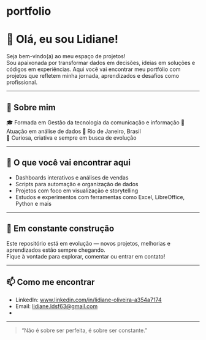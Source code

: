 # portfolio
# 👋 Olá, eu sou Lidiane!

Seja bem-vindo(a) ao meu espaço de projetos!  
Sou apaixonada por transformar dados em decisões, ideias em soluções e códigos em experiências. Aqui você vai encontrar meu portfólio com projetos que refletem minha jornada, aprendizados e desafios como profissional.

---

## 🚀 Sobre mim

🎓 Formada em Gestão da tecnologia da comunicação e informação 
💼 Atuação em análise de dados 
📍 Rio de Janeiro, Brasil  
🧠 Curiosa, criativa e sempre em busca de evolução

---

## 📂 O que você vai encontrar aqui

- Dashboards interativos e análises de vendas
- Scripts para automação e organização de dados
- Projetos com foco em visualização e storytelling
- Estudos e experimentos com ferramentas como Excel, LibreOffice, Python e mais

---

## 🌱 Em constante construção

Este repositório está em evolução — novos projetos, melhorias e aprendizados estão sempre chegando.  
Fique à vontade para explorar, comentar ou entrar em contato!

---

## 📫 Como me encontrar

- LinkedIn:  www.linkedin.com/in/lidiane-oliveira-a354a7174
- Email: lidiane.ldsf63@gmail.com  
- 

---

> “Não é sobre ser perfeita, é sobre ser constante.”  

